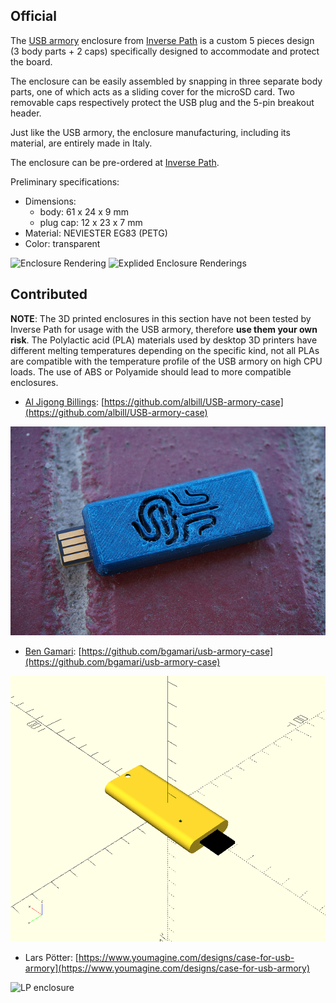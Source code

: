 ## Official

The [USB armory](http://inversepath.com/usbarmory) enclosure from [Inverse Path](http://inversepath.com) is a custom 5 pieces design (3 body parts + 2 caps) specifically designed to accommodate and protect the board.

The enclosure can be easily assembled by snapping in three separate body parts, one of which acts as a sliding cover for the microSD card. Two removable caps respectively protect the USB plug and the 5-pin breakout header.

Just like the USB armory, the enclosure manufacturing, including its material, are entirely made in Italy.

The enclosure can be pre-ordered at [Inverse Path](http://inversepath.com/usbarmory).

Preliminary specifications:

* Dimensions:
  * body: 61 x 24 x 9 mm
  * plug cap: 12 x 23 x 7 mm
* Material: NEVIESTER EG83 (PETG)
* Color: transparent

![Enclosure Rendering](http://inversepath.com/images/usbarmory_enclosure.jpg)
![Explided Enclosure Renderings](http://inversepath.com/images/usbarmory_enclosure_exploded.jpg)

## Contributed

**NOTE**: The 3D printed enclosures in this section have not been tested by Inverse Path for usage with the USB armory, therefore **use them your own risk**. The Polylactic acid (PLA) materials used by desktop 3D printers have different melting temperatures depending on the specific kind, not all PLAs are compatible with the temperature profile of the USB armory on high CPU loads. The use of ABS or Polyamide should lead to more compatible enclosures.

* [Al Jigong Billings](http://makehacklearn.org/): [https://github.com/albill/USB-armory-case](https://github.com/albill/USB-armory-case)

![AJB enclosure](https://raw.githubusercontent.com/albill/USB-armory-case/master/usbarmory.jpg)

* [Ben Gamari](http://bgamari.github.io): [https://github.com/bgamari/usb-armory-case](https://github.com/bgamari/usb-armory-case)

![BG enclosure](https://github.com/bgamari/usb-armory-case/blob/master/render.png)

* Lars Pötter: [https://www.youmagine.com/designs/case-for-usb-armory](https://www.youmagine.com/designs/case-for-usb-armory)

![LP enclosure](https://d36c0vbvwjb9cx.cloudfront.net/uploads/image/file/82445/medium_usbarmory_bottom.png)